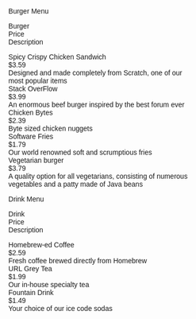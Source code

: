 <!-- ## Menu

| Burger | Price | Description |
| - | - | - |
| Spicy Crispy Chicken Sandwich | $3.59 | Designed and made completely from Scratch, one of our most popular items.|
| Stack OverFlow | $3.99 | An enormous beef burger inspired by the best forum ever. |
| Chicken Bytes | $2.39 | Byte sized chicken nuggets |
| Software Fries | $1.79 | Our world renowned soft and scrumptious fries. |
| Vegetarian burger| $3.79 | A quality option for all vegetarians, consisting of numerous vegetables and a patty made of Java beans. |

| Drink | Price | Description |
| - | - | - |
| Homebrew-ed Coffee | $2.59 | Fresh coffee brewed directly from Homebrew.  |
| URL Grey Tea | $1.99 | Our in-house specialty tea  |
| Fountain Drink | $1.00 | Your choice of our ice code sodas | -->

<html>
<head>
<style>
* {box-sizing: border-box;}
ul {list-style-type: none;}
body {font-family: Verdana, sans-serif;}

.menu {
  padding: 70px 25px;
  width: 100%;
  background: #1a1a1a;
  text-align: left;
}

.menu ul {
  margin: 0;
  padding: 0;
}

.menu ul li {
  color: white;
  font-size: 20px;
  text-transform: uppercase;
  letter-spacing: 3px;
}

.menu .prev {
  float: left;
  padding-top: 10px;
}

.menu .next {
  float: right;
  padding-top: 10px;
}

.ItemPriceDescription {
  margin: 0;
  padding: 10px 0;
  background-color: #1a1a1a;
}

.ItemPriceDescription li {
  display: inline-block;
  width: 13.6%;
  color: white;
  text-align: center;
}

.info {
  padding: 10px 0;
  background: #1a1a1a;
  margin: 0;
}

.info li {
  list-style-type: none;
  display: inline-block;
  width: 13.6%;
  text-align: center;
  margin-bottom: 5px;
  font-size:12px;
  color: white;
}

/* Add media queries for smaller screens */
@media screen and (max-width:720px) {
  .ItemPriceDescription li, .info li {width: 13.1%;}
}

@media screen and (max-width: 420px) {
  .ItemPriceDescription li, .info li {width: 12.5%;}
  .info li .active {padding: 2px;}
}

@media screen and (max-width: 290px) {
  .ItemPriceDescription li, .info li {width: 12.2%;}
}

</style>
</head>
<body>

<div class="menu">      
  <ul>
    <li>
       Burger Menu<br>
    </li>
  </ul>
</div>

<ul class="ItemPriceDescription">
  <li>Burger</li>
  <li>Price</li>
  <li>Description</li>
</ul>

<ul class="info">  
  <li>Spicy Crispy Chicken Sandwich</li>
  <li>$3.59</li>
  <li>Designed and made completely from Scratch, one of our most popular items</li>
  <li></li>
  <li></li>
  <li></li>
  <li></li>
  <li></li>
  <li></li>
  <li></li>
  <li></li>
  <li></li>
  <li></li>
  <li></li>
  <li>Stack OverFlow</li>
  <li>$3.99</li>
  <li>An enormous beef burger inspired by the best forum ever</li>
  <li></li>
  <li></li>
  <li></li>
  <li></li>
  <li></li>
  <li></li>
  <li></li>
  <li></li>
  <li></li>
  <li></li>
  <li></li>
  <li>Chicken Bytes</li>
  <li>$2.39</li>
  <li>Byte sized chicken nuggets</li>
  <li></li>
  <li></li>
  <li></li>
  <li></li>
  <li></li>
  <li></li>
  <li></li>
  <li></li>
  <li></li>
  <li></li>
  <li></li>
  <li>Software Fries</li>
  <li>$1.79</li>
  <li>Our world renowned soft and scrumptious fries</li>
  <li></li>
  <li></li>
  <li></li>
  <li></li>
  <li></li>
  <li></li>
  <li></li>
  <li></li>
  <li></li>
  <li></li>
  <li></li>
  <li>Vegetarian burger</li>
  <li>$3.79</li>
  <li>A quality option for all vegetarians, consisting of numerous vegetables and a patty made of Java beans</li>
</ul>

<div class="menu">      
  <ul>
    <li>
       Drink Menu<br>
    </li>
  </ul>
</div>

<ul class="ItemPriceDescription">
  <li>Drink</li>
  <li>Price</li>
  <li>Description</li>
</ul>

<ul class="info">  
  <li>Homebrew-ed Coffee</li>
  <li>$2.59</li>
  <li>Fresh coffee brewed directly from Homebrew</li>
  <li></li>
  <li></li>
  <li></li>
  <li></li>
  <li></li>
  <li></li>
  <li></li>
  <li></li>
  <li></li>
  <li></li>
  <li></li>
  <li>URL Grey Tea</li>
  <li>$1.99</li>
  <li>Our in-house specialty tea</li>
  <li></li>
  <li></li>
  <li></li>
  <li></li>
  <li></li>
  <li></li>
  <li></li>
  <li></li>
  <li></li>
  <li></li>
  <li></li>
  <li>Fountain Drink</li>
  <li>$1.49</li>
  <li>Your choice of our ice code sodas</li>
